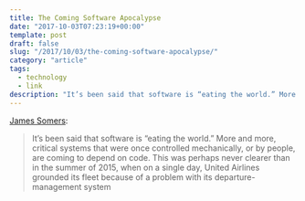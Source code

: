 ```yaml
---
title: The Coming Software Apocalypse
date: "2017-10-03T07:23:19+00:00"
template: post
draft: false
slug: "/2017/10/03/the-coming-software-apocalypse/"
category: "article"
tags:
  - technology
  - link
description: "It’s been said that software is “eating the world.” More and more, critical systems that were once controlled mechanically, or by people, are coming to depend on code."
---
```


[James Somers](https://www.theatlantic.com/technology/archive/2017/09/saving-the-world-from-code/540393/):

> It’s been said that software is “eating the world.” More and more, critical systems that were once controlled mechanically, or by people, are coming to depend on code. This was perhaps never clearer than in the summer of 2015, when on a single day, United Airlines grounded its fleet because of a problem with its departure-management system
